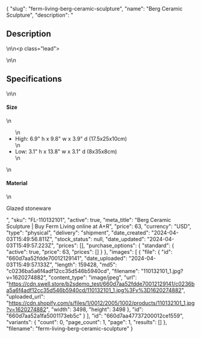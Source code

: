 {
  "slug": "ferm-living-berg-ceramic-sculpture",
  "name": "Berg Ceramic Sculpture",
  "description": "<h2>Description</h2>\n<!-- split -->\n<p class=\"lead\"> </p>\n<!-- split -->\n<h2>Specifications</h2>\n<!-- split -->\n<h4>Size</h4>\n<ul>\n<li>High: 6.9\" h x 9.8\" w x 3.9\" d (17.5x25x10cm)</li>\n<li>Low: 3.1\" h x 13.8\" w x 3.1\" d (8x35x8cm)</li>\n</ul>\n<h4>Material</h4>\n<p>Glazed stoneware</p>",
  "sku": "FL-110132101",
  "active": true,
  "meta_title": "Berg Ceramic Sculpture | Buy Ferm Living online at A+R",
  "price": 63,
  "currency": "USD",
  "type": "physical",
  "delivery": "shipment",
  "date_created": "2024-04-03T15:49:56.811Z",
  "stock_status": null,
  "date_updated": "2024-04-03T15:49:57.223Z",
  "prices": [],
  "purchase_options": {
    "standard": {
      "active": true,
      "price": 63,
      "prices": []
    }
  },
  "images": [
    {
      "file": {
        "id": "660d7aa52fdde70012129141",
        "date_uploaded": "2024-04-03T15:49:57.133Z",
        "length": 159428,
        "md5": "c0236ba5a6f4adf12cc35d546b5940cd",
        "filename": "110132101_1.jpg?v=1620274882",
        "content_type": "image/jpeg",
        "url": "https://cdn.swell.store/b2sdemo_test/660d7aa52fdde70012129141/c0236ba5a6f4adf12cc35d546b5940cd/110132101_1.jpg%3Fv%3D1620274882",
        "uploaded_url": "https://cdn.shopify.com/s/files/1/0012/2005/1002/products/110132101_1.jpg?v=1620274882",
        "width": 3498,
        "height": 3498
      },
      "id": "660d7aa52a1fa5001173eb5c"
    }
  ],
  "id": "660d7aa47737200012ce1559",
  "variants": {
    "count": 0,
    "page_count": 1,
    "page": 1,
    "results": []
  },
  "filename": "ferm-living-berg-ceramic-sculpture"
}